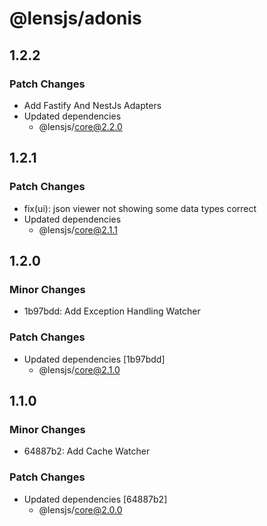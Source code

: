 # @lensjs/adonis

## 1.2.2

### Patch Changes

- Add Fastify And NestJs Adapters
- Updated dependencies
  - @lensjs/core@2.2.0

## 1.2.1

### Patch Changes

- fix(ui): json viewer not showing some data types correct
- Updated dependencies
  - @lensjs/core@2.1.1

## 1.2.0

### Minor Changes

- 1b97bdd: Add Exception Handling Watcher

### Patch Changes

- Updated dependencies [1b97bdd]
  - @lensjs/core@2.1.0

## 1.1.0

### Minor Changes

- 64887b2: Add Cache Watcher

### Patch Changes

- Updated dependencies [64887b2]
  - @lensjs/core@2.0.0
